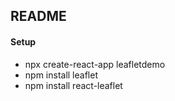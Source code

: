 ## README

#### Setup

- npx create-react-app leafletdemo
- npm install leaflet
- npm install react-leaflet
